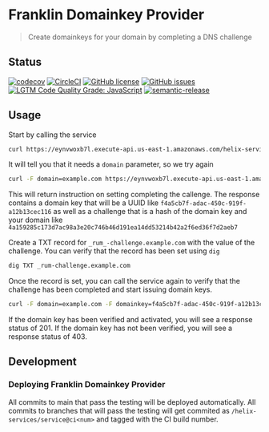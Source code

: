 # Franklin Domainkey Provider

> Create domainkeys for your domain by completing a DNS challenge

## Status
[![codecov](https://img.shields.io/codecov/c/github/adobe/franklin-domainkey-provider.svg)](https://codecov.io/gh/adobe/franklin-domainkey-provider)
[![CircleCI](https://img.shields.io/circleci/project/github/adobe/franklin-domainkey-provider.svg)](https://circleci.com/gh/adobe/franklin-domainkey-provider)
[![GitHub license](https://img.shields.io/github/license/adobe/franklin-domainkey-provider.svg)](https://github.com/adobe/franklin-domainkey-provider/blob/main/LICENSE.txt)
[![GitHub issues](https://img.shields.io/github/issues/adobe/franklin-domainkey-provider.svg)](https://github.com/adobe/franklin-domainkey-provider/issues)
[![LGTM Code Quality Grade: JavaScript](https://img.shields.io/lgtm/grade/javascript/g/adobe/franklin-domainkey-provider.svg?logo=lgtm&logoWidth=18)](https://lgtm.com/projects/g/adobe/franklin-domainkey-provider)
[![semantic-release](https://img.shields.io/badge/%20%20%F0%9F%93%A6%F0%9F%9A%80-semantic--release-e10079.svg)](https://github.com/semantic-release/semantic-release)

## Usage

Start by calling the service

```bash
curl https://eynvwoxb7l.execute-api.us-east-1.amazonaws.com/helix-services/domainkey-provider/v1/
```

It will tell you that it needs a `domain` parameter, so we try again

```bash
curl -F domain=example.com https://eynvwoxb7l.execute-api.us-east-1.amazonaws.com/helix-services/domainkey-provider/v1/
```

This will return instruction on setting completing the callenge. The response
contains a domain key that will be a UUID like `f4a5cb7f-adac-450c-919f-a12b13cec116`
as well as a challenge that is a hash of the domain key and your domain like
`4a159285c173d7ac98a3e20c746b46d191ea14dd53214b42a2f6ed36f7d2aeb7`

Create a TXT record for `_rum_-challenge.example.com` with the value of the challenge. 
You can verify that the record has been set using `dig`

```bash
dig TXT _rum-challenge.example.com
```

Once the record is set, you can call the service again to verify that the challenge
has been completed and start issuing domain keys.

```bash
curl -F domain=example.com -F domainkey=f4a5cb7f-adac-450c-919f-a12b13cec116 https://eynvwoxb7l.execute-api.us-east-1.amazonaws.com/helix-services/domainkey-provider/v1/
```

If the domain key has been verified and activated, you will see a response status of
201. If the domain key has not been verified, you will see a response status of 403.

## Development

### Deploying Franklin Domainkey Provider

All commits to main that pass the testing will be deployed automatically. All commits to branches that will pass the testing will get commited as `/helix-services/service@ci<num>` and tagged with the CI build number.
